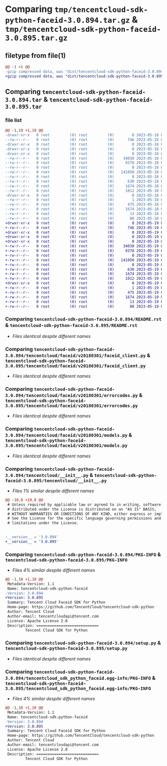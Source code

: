 # Comparing `tmp/tencentcloud-sdk-python-faceid-3.0.894.tar.gz` & `tmp/tencentcloud-sdk-python-faceid-3.0.895.tar.gz`

## filetype from file(1)

```diff
@@ -1 +1 @@
-gzip compressed data, was "dist/tencentcloud-sdk-python-faceid-3.0.894.tar", last modified: Thu May 18 00:26:18 2023, max compression
+gzip compressed data, was "dist/tencentcloud-sdk-python-faceid-3.0.895.tar", last modified: Fri May 19 02:51:11 2023, max compression
```

## Comparing `tencentcloud-sdk-python-faceid-3.0.894.tar` & `tencentcloud-sdk-python-faceid-3.0.895.tar`

### file list

```diff
@@ -1,19 +1,19 @@
-drwxr-xr-x   0 root         (0) root         (0)        0 2023-05-18 00:26:18.000000 tencentcloud-sdk-python-faceid-3.0.894/
--rw-r--r--   0 root         (0) root         (0)      746 2023-05-18 00:26:18.000000 tencentcloud-sdk-python-faceid-3.0.894/README.rst
-drwxr-xr-x   0 root         (0) root         (0)        0 2023-05-18 00:26:18.000000 tencentcloud-sdk-python-faceid-3.0.894/tencentcloud/
-drwxr-xr-x   0 root         (0) root         (0)        0 2023-05-18 00:26:18.000000 tencentcloud-sdk-python-faceid-3.0.894/tencentcloud/faceid/
-drwxr-xr-x   0 root         (0) root         (0)        0 2023-05-18 00:26:18.000000 tencentcloud-sdk-python-faceid-3.0.894/tencentcloud/faceid/v20180301/
--rw-r--r--   0 root         (0) root         (0)    34030 2023-05-18 00:26:18.000000 tencentcloud-sdk-python-faceid-3.0.894/tencentcloud/faceid/v20180301/faceid_client.py
--rw-r--r--   0 root         (0) root         (0)     9370 2023-05-18 00:26:18.000000 tencentcloud-sdk-python-faceid-3.0.894/tencentcloud/faceid/v20180301/errorcodes.py
--rw-r--r--   0 root         (0) root         (0)        0 2023-05-18 00:26:18.000000 tencentcloud-sdk-python-faceid-3.0.894/tencentcloud/faceid/v20180301/__init__.py
--rw-r--r--   0 root         (0) root         (0)   141050 2023-05-18 00:26:18.000000 tencentcloud-sdk-python-faceid-3.0.894/tencentcloud/faceid/v20180301/models.py
--rw-r--r--   0 root         (0) root         (0)        0 2023-05-18 00:26:18.000000 tencentcloud-sdk-python-faceid-3.0.894/tencentcloud/faceid/__init__.py
--rw-r--r--   0 root         (0) root         (0)      630 2023-05-18 00:26:18.000000 tencentcloud-sdk-python-faceid-3.0.894/tencentcloud/__init__.py
--rw-r--r--   0 root         (0) root         (0)     1674 2023-05-18 00:26:18.000000 tencentcloud-sdk-python-faceid-3.0.894/PKG-INFO
--rw-r--r--   0 root         (0) root         (0)     1012 2023-05-18 00:26:18.000000 tencentcloud-sdk-python-faceid-3.0.894/setup.py
-drwxr-xr-x   0 root         (0) root         (0)        0 2023-05-18 00:26:18.000000 tencentcloud-sdk-python-faceid-3.0.894/tencentcloud_sdk_python_faceid.egg-info/
--rw-r--r--   0 root         (0) root         (0)        1 2023-05-18 00:26:18.000000 tencentcloud-sdk-python-faceid-3.0.894/tencentcloud_sdk_python_faceid.egg-info/dependency_links.txt
--rw-r--r--   0 root         (0) root         (0)      475 2023-05-18 00:26:18.000000 tencentcloud-sdk-python-faceid-3.0.894/tencentcloud_sdk_python_faceid.egg-info/SOURCES.txt
--rw-r--r--   0 root         (0) root         (0)     1674 2023-05-18 00:26:18.000000 tencentcloud-sdk-python-faceid-3.0.894/tencentcloud_sdk_python_faceid.egg-info/PKG-INFO
--rw-r--r--   0 root         (0) root         (0)       13 2023-05-18 00:26:18.000000 tencentcloud-sdk-python-faceid-3.0.894/tencentcloud_sdk_python_faceid.egg-info/top_level.txt
--rw-r--r--   0 root         (0) root         (0)       88 2023-05-18 00:26:18.000000 tencentcloud-sdk-python-faceid-3.0.894/setup.cfg
+drwxr-xr-x   0 root         (0) root         (0)        0 2023-05-19 02:51:11.000000 tencentcloud-sdk-python-faceid-3.0.895/
+-rw-r--r--   0 root         (0) root         (0)      746 2023-05-19 02:51:10.000000 tencentcloud-sdk-python-faceid-3.0.895/README.rst
+drwxr-xr-x   0 root         (0) root         (0)        0 2023-05-19 02:51:11.000000 tencentcloud-sdk-python-faceid-3.0.895/tencentcloud/
+drwxr-xr-x   0 root         (0) root         (0)        0 2023-05-19 02:51:11.000000 tencentcloud-sdk-python-faceid-3.0.895/tencentcloud/faceid/
+drwxr-xr-x   0 root         (0) root         (0)        0 2023-05-19 02:51:11.000000 tencentcloud-sdk-python-faceid-3.0.895/tencentcloud/faceid/v20180301/
+-rw-r--r--   0 root         (0) root         (0)    34030 2023-05-19 02:51:10.000000 tencentcloud-sdk-python-faceid-3.0.895/tencentcloud/faceid/v20180301/faceid_client.py
+-rw-r--r--   0 root         (0) root         (0)     9370 2023-05-19 02:51:10.000000 tencentcloud-sdk-python-faceid-3.0.895/tencentcloud/faceid/v20180301/errorcodes.py
+-rw-r--r--   0 root         (0) root         (0)        0 2023-05-19 02:51:10.000000 tencentcloud-sdk-python-faceid-3.0.895/tencentcloud/faceid/v20180301/__init__.py
+-rw-r--r--   0 root         (0) root         (0)   141050 2023-05-19 02:51:10.000000 tencentcloud-sdk-python-faceid-3.0.895/tencentcloud/faceid/v20180301/models.py
+-rw-r--r--   0 root         (0) root         (0)        0 2023-05-19 02:51:10.000000 tencentcloud-sdk-python-faceid-3.0.895/tencentcloud/faceid/__init__.py
+-rw-r--r--   0 root         (0) root         (0)      630 2023-05-19 02:51:10.000000 tencentcloud-sdk-python-faceid-3.0.895/tencentcloud/__init__.py
+-rw-r--r--   0 root         (0) root         (0)     1674 2023-05-19 02:51:11.000000 tencentcloud-sdk-python-faceid-3.0.895/PKG-INFO
+-rw-r--r--   0 root         (0) root         (0)     1012 2023-05-19 02:51:10.000000 tencentcloud-sdk-python-faceid-3.0.895/setup.py
+drwxr-xr-x   0 root         (0) root         (0)        0 2023-05-19 02:51:11.000000 tencentcloud-sdk-python-faceid-3.0.895/tencentcloud_sdk_python_faceid.egg-info/
+-rw-r--r--   0 root         (0) root         (0)        1 2023-05-19 02:51:11.000000 tencentcloud-sdk-python-faceid-3.0.895/tencentcloud_sdk_python_faceid.egg-info/dependency_links.txt
+-rw-r--r--   0 root         (0) root         (0)      475 2023-05-19 02:51:11.000000 tencentcloud-sdk-python-faceid-3.0.895/tencentcloud_sdk_python_faceid.egg-info/SOURCES.txt
+-rw-r--r--   0 root         (0) root         (0)     1674 2023-05-19 02:51:11.000000 tencentcloud-sdk-python-faceid-3.0.895/tencentcloud_sdk_python_faceid.egg-info/PKG-INFO
+-rw-r--r--   0 root         (0) root         (0)       13 2023-05-19 02:51:11.000000 tencentcloud-sdk-python-faceid-3.0.895/tencentcloud_sdk_python_faceid.egg-info/top_level.txt
+-rw-r--r--   0 root         (0) root         (0)       88 2023-05-19 02:51:11.000000 tencentcloud-sdk-python-faceid-3.0.895/setup.cfg
```

### Comparing `tencentcloud-sdk-python-faceid-3.0.894/README.rst` & `tencentcloud-sdk-python-faceid-3.0.895/README.rst`

 * *Files identical despite different names*

### Comparing `tencentcloud-sdk-python-faceid-3.0.894/tencentcloud/faceid/v20180301/faceid_client.py` & `tencentcloud-sdk-python-faceid-3.0.895/tencentcloud/faceid/v20180301/faceid_client.py`

 * *Files identical despite different names*

### Comparing `tencentcloud-sdk-python-faceid-3.0.894/tencentcloud/faceid/v20180301/errorcodes.py` & `tencentcloud-sdk-python-faceid-3.0.895/tencentcloud/faceid/v20180301/errorcodes.py`

 * *Files identical despite different names*

### Comparing `tencentcloud-sdk-python-faceid-3.0.894/tencentcloud/faceid/v20180301/models.py` & `tencentcloud-sdk-python-faceid-3.0.895/tencentcloud/faceid/v20180301/models.py`

 * *Files identical despite different names*

### Comparing `tencentcloud-sdk-python-faceid-3.0.894/tencentcloud/__init__.py` & `tencentcloud-sdk-python-faceid-3.0.895/tencentcloud/__init__.py`

 * *Files 1% similar despite different names*

```diff
@@ -10,8 +10,8 @@
 # Unless required by applicable law or agreed to in writing, software
 # distributed under the License is distributed on an "AS IS" BASIS,
 # WITHOUT WARRANTIES OR CONDITIONS OF ANY KIND, either express or implied.
 # See the License for the specific language governing permissions and
 # limitations under the License.
 
 
-__version__ = '3.0.894'
+__version__ = '3.0.895'
```

### Comparing `tencentcloud-sdk-python-faceid-3.0.894/PKG-INFO` & `tencentcloud-sdk-python-faceid-3.0.895/PKG-INFO`

 * *Files 4% similar despite different names*

```diff
@@ -1,10 +1,10 @@
 Metadata-Version: 1.1
 Name: tencentcloud-sdk-python-faceid
-Version: 3.0.894
+Version: 3.0.895
 Summary: Tencent Cloud Faceid SDK for Python
 Home-page: https://github.com/TencentCloud/tencentcloud-sdk-python
 Author: Tencent Cloud
 Author-email: tencentcloudapi@tencent.com
 License: Apache License 2.0
 Description: ============================
         Tencent Cloud SDK for Python
```

### Comparing `tencentcloud-sdk-python-faceid-3.0.894/setup.py` & `tencentcloud-sdk-python-faceid-3.0.895/setup.py`

 * *Files identical despite different names*

### Comparing `tencentcloud-sdk-python-faceid-3.0.894/tencentcloud_sdk_python_faceid.egg-info/PKG-INFO` & `tencentcloud-sdk-python-faceid-3.0.895/tencentcloud_sdk_python_faceid.egg-info/PKG-INFO`

 * *Files 4% similar despite different names*

```diff
@@ -1,10 +1,10 @@
 Metadata-Version: 1.1
 Name: tencentcloud-sdk-python-faceid
-Version: 3.0.894
+Version: 3.0.895
 Summary: Tencent Cloud Faceid SDK for Python
 Home-page: https://github.com/TencentCloud/tencentcloud-sdk-python
 Author: Tencent Cloud
 Author-email: tencentcloudapi@tencent.com
 License: Apache License 2.0
 Description: ============================
         Tencent Cloud SDK for Python
```

